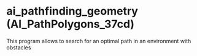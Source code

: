 # ai_pathfinding_geometry (AI_PathPolygons_37cd)
This program allows to search for an optimal path in an environment with obstacles
